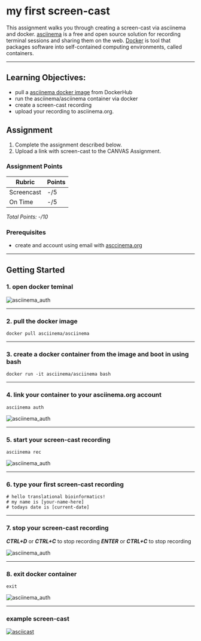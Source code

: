# my first screen-cast 

This assignment walks you through creating a screen-cast via asciinema and docker. [asciinema](https://asciinema.org/about) is a free and open source solution for recording terminal sessions and sharing them on the web. [Docker](https://www.docker.com/resources/what-container) is tool that packages software into self-contained computing environments, called containers.
<!-- blank line -->
----
<!-- blank line -->
## Learning Objectives:
 - pull a [asciinema docker image](https://hub.docker.com/r/asciinema/asciinema/) from DockerHub
 - run the asciinema/asciinema container via docker
 - create a screen-cast recording
 - upload your recording to asciinema.org.
 
 ## Assignment 
1. Complete the assignment described below.
2. Upload a link with screen-cast to the CANVAS Assignment.
 
 ### Assignment Points
|  Rubric        | Points | 
|----------------|-------|
| Screencast     |  -/5  |
| On Time        |  -/5  |

*Total Points: -/10*

### Prerequisites
* create and account using email with [asccinema.org](https://asciinema.org/login/new) 
<!-- blank line -->
----
<!-- blank line -->

## Getting Started
### 1. open docker teminal

![asciinema_auth](https://github.com/GMS6804-master/GMS6804-archive/blob/main/docker-container/images/terminal_start.png)
<!-- blank line -->
----
<!-- blank line -->

### 2. pull the docker image

```
docker pull asciinema/asciinema
```
<!-- blank line -->
----
<!-- blank line -->

### 3. create a docker container from the image and boot in using bash
```
docker run -it asciinema/asciinema bash
```
<!-- blank line -->
----
<!-- blank line -->

### 4. link your container to your asciinema.org account
```
asciinema auth
```
![asciinema_auth](https://github.com/GMS6804-master/GMS6804-archive/blob/main/docker-container/images/asciinema_auth.png)
<!-- blank line -->
----
<!-- blank line -->

### 5. start your screen-cast recording 
```
asciinema rec
```
![asciinema_auth](https://github.com/GMS6804-master/GMS6804-archive/blob/main/docker-container/images/asciinema_rec.png)
<!-- blank line -->
----
<!-- blank line -->
### 6. type your first screen-cast recording
```
# hello translational bioinformatics!
# my name is [your-name-here]
# todays date is [current-date]

```
<!-- blank line -->
----
<!-- blank line -->

### 7. stop your screen-cast recording 

***CTRL+D*** or ***CTRL+C*** to stop recording
***ENTER*** or ***CTRL+C*** to stop recording

![asciinema_auth](https://github.com/GMS6804-master/GMS6804-archive/blob/main/docker-container/images/asciinema_stop.png)
<!-- blank line -->
----
<!-- blank line -->

### 8. exit docker container

```
exit
```

![asciinema_auth](https://github.com/GMS6804-master/GMS6804-archive/blob/main/docker-container/images/asciinema_exit.png)
<!-- blank line -->
----
<!-- blank line -->

### example screen-cast

[![asciicast](https://asciinema.org/a/453642.svg)](https://asciinema.org/a/453642?t=5)
